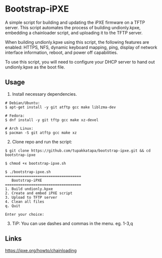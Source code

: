# Bootstrap-iPXE

A simple script for building and updating the iPXE firmware on a TFTP server. This script automates the process of building undionly.kpxe, embedding a chainloader script, and uploading it to the TFTP server.

When building undionly.kpxe using this script, the following features are enabled: HTTPS, NFS, dynamic keyboard mapping, ping, display of network interface information, reboot, and power off capabilities.

To use this script, you will need to configure your DHCP server to hand out undionly.kpxe as the boot file.

## Usage

1. Install necessary dependencies.
```console
# Debian/Ubuntu:
$ apt-get install -y git atftp gcc make liblzma-dev

# Fedora:
$ dnf install -y git tftp gcc make xz-devel

# Arch Linux:
$ pacman -S git atftp gcc make xz
```

2. Clone repo and run the script:
```console
$ git clone https://github.com/tupakkatapa/bootstrap-ipxe.git && cd bootstrap-ipxe 

$ chmod +x bootstrap-ipxe.sh

$ ./bootstrap-ipxe.sh
===================================
   Bootstrap-iPXE
===================================
1. Build undionly.kpxe
2. Create and embed iPXE script
3. Upload to TFTP server
4. Clean all files
q. Quit

Enter your choice:
```
3. TiP: You can use dashes and commas in the menu. eg. 1-3,q

## Links

https://ipxe.org/howto/chainloading
